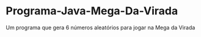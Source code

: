 # Programa-Java-Mega-Da-Virada
Um programa que gera 6 números aleatórios para jogar na Mega da Virada
